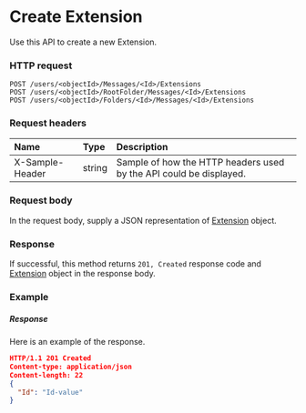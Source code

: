 # Create Extension

Use this API to create a new Extension.
### HTTP request
```http
POST /users/<objectId>/Messages/<Id>/Extensions
POST /users/<objectId>/RootFolder/Messages/<Id>/Extensions
POST /users/<objectId>/Folders/<Id>/Messages/<Id>/Extensions

```
### Request headers
| Name       | Type | Description|
|:---------------|:--------|:----------|
| X-Sample-Header  | string  | Sample of how the HTTP headers used by the API could be displayed.|

### Request body
In the request body, supply a JSON representation of [Extension](../resources/extension.md) object.


### Response
If successful, this method returns `201, Created` response code and [Extension](../resources/extension.md) object in the response body.

### Example
##### Response
Here is an example of the response.
```json
HTTP/1.1 201 Created
Content-type: application/json
Content-length: 22
{
  "Id": "Id-value"
}
```

<!-- uuid: 1b6f10d9-125b-43ff-b938-612787f78c13
2015-10-09 16:05:02 UTC -->